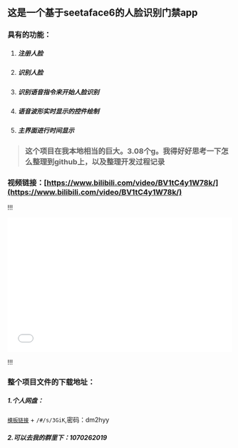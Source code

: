## 这是一个基于seetaface6的人脸识别门禁app

### 具有的功能：

1. ##### 注册人脸

2. ##### 识别人脸

3. ##### 识别语音指令来开始人脸识别

4. ##### 语音波形实时显示的控件绘制

5. ##### 主界面进行时间显示

> ### 这个项目在我本地相当的巨大。3.08个g。我得好好思考一下怎么整理到github上，以及整理开发过程记录

### 视频链接：[https://www.bilibili.com/video/BV1tC4y1W78k/](https://www.bilibili.com/video/BV1tC4y1W78k/)

!!!
<div style="position: relative; padding: 30% 45%;">
<iframe src="//player.bilibili.com/player.html?aid=795502532&cid=188682674&page=1&as_wide=1&high_quality=1&danmaku=" scrolling="no" border="0" frameborder="no" framespacing="0" allowfullscreen="true" style="position: absolute; width: 100%; height: 100%; left: 0; top: 0;"> </iframe>
</div>

!!!

### 整个项目文件的下载地址：

##### 1.个人网盘：

[`模板链接`](https://hanbaoaaa.xyz/index.php/archives/125/k.html) +  `/#/s/3GiK`,密码：dm2hyy

##### 2.可以去我的群里下：1070262019

